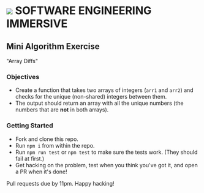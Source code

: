 # ![](https://ga-dash.s3.amazonaws.com/production/assets/logo-9f88ae6c9c3871690e33280fcf557f33.png) SOFTWARE ENGINEERING IMMERSIVE

## Mini Algorithm Exercise

"Array Diffs"

### Objectives

- Create a function that takes two arrays of integers (`arr1` and `arr2`) and checks for the unique (non-shared) integers between them.
- The output should return an array with all the unique numbers (the numbers that are **not** in both arrays).

### Getting Started

- Fork and clone this repo.
- Run `npm i` from within the repo.
- Run `npm run test` or `npm test` to make sure the tests work. (They should fail at first.)
- Get hacking on the problem, test when you think you've got it, and open a PR when it's done!

Pull requests due by 11pm. Happy hacking!
